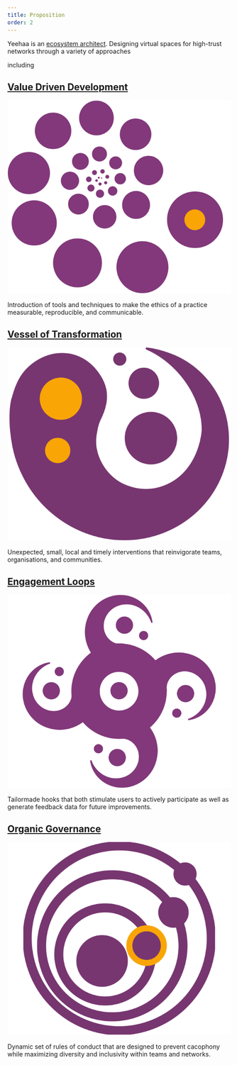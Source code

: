 ```yaml
---
title: Proposition
order: 2
---
```


Yeehaa is an [ecosystem architect](../Ideas/Ecosystem%20Architecture.md). Designing virtual spaces for high-trust networks through a variety of approaches 

including

## [Value Driven Development](../Posts/Value%20Driven%20Development.md)

![VDD.svg](../images/VDD.svg)

Introduction of tools and techniques to make the ethics of a practice measurable, reproducible, and communicable.

## [Vessel of Transformation](../Ideas/Vessel%20of%20Transformation.md)

![VoT.svg](../images/VoT.svg)

Unexpected, small, local and timely interventions that reinvigorate teams, organisations, and communities.

## [Engagement Loops](../Ideas/Engagement%20Loops.md)

![EL.svg](../images/EL.svg)

Tailormade hooks that both stimulate users to actively participate as well as generate feedback data for future improvements.

## [Organic Governance](../Ideas/Organic%20Governance.md)

![OG.svg](../images/OG.svg)

Dynamic set of rules of conduct that are designed to prevent cacophony while maximizing diversity and inclusivity within teams and networks.
